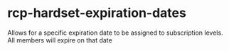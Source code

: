 # rcp-hardset-expiration-dates
Allows for a specific expiration date to be assigned to subscription levels. All members will expire on that date
